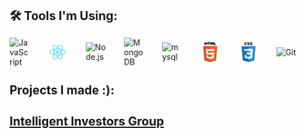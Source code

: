 ## 🛠 Tools I'm Using:

<div style='display:flex; justify-content:space-between; align-items:center;'>

<img  alt="JavaScript" width="35px" src="https://upload.wikimedia.org/wikipedia/commons/thumb/9/99/Unofficial_JavaScript_logo_2.svg/768px-Unofficial_JavaScript_logo_2.svg.png"/>

<img  alt="React" width="35px" src="https://raw.githubusercontent.com/github/explore/80688e429a7d4ef2fca1e82350fe8e3517d3494d/topics/react/react.png" />

<img  alt="Node.js" width="35px" src="https://img.icons8.com/color/452/nodejs.png" />

<img  alt="MongoDB" width="35px" src="https://cdn.iconscout.com/icon/free/png-512/mongodb-5-1175140.png" />

<img  alt="mysql" width="35px" src="https://cdn.worldvectorlogo.com/logos/mysql.svg" />

<img  alt="HTML5" width="35px" src="https://raw.githubusercontent.com/github/explore/80688e429a7d4ef2fca1e82350fe8e3517d3494d/topics/html/html.png" />

<img  alt="CSS3" width="35px" src="https://raw.githubusercontent.com/github/explore/80688e429a7d4ef2fca1e82350fe8e3517d3494d/topics/css/css.png" />

<img  alt="Git" width="35px" src="https://git-scm.com/images/logos/downloads/Git-Icon-1788C.png" />
</div>

## Projects I made :):
<a href="intelligentinvestorsgroup.gtsb.io">Intelligent Investors Group</a>
---
<!--
## 📈  Stats

<div style='list-style-type: none;  display:flex; justify-content:space-between; align-items:center; align-self:center'>
  <div style='margin-right:7px'>
    <a href="https://github.com/yonatan119/yonatan119">
      <img align="center" src="https://github-readme-stats.vercel.app/api/top-langs/?username=yonatan119&hide=c%2B%2B,c%23&theme=react" />
    </a>
  </div>
  <div>
    <a href="https://github.com/yonatan119/yonatan119">
      <img align="center" src="https://github-readme-stats.vercel.app/api?username=yonatan119&show_icons=true&line_height=27&count_private=true&hide=stars&theme=react" alt="Yonatan's GitHub Stats" />
    </a>
  </div>
</div>
..>
